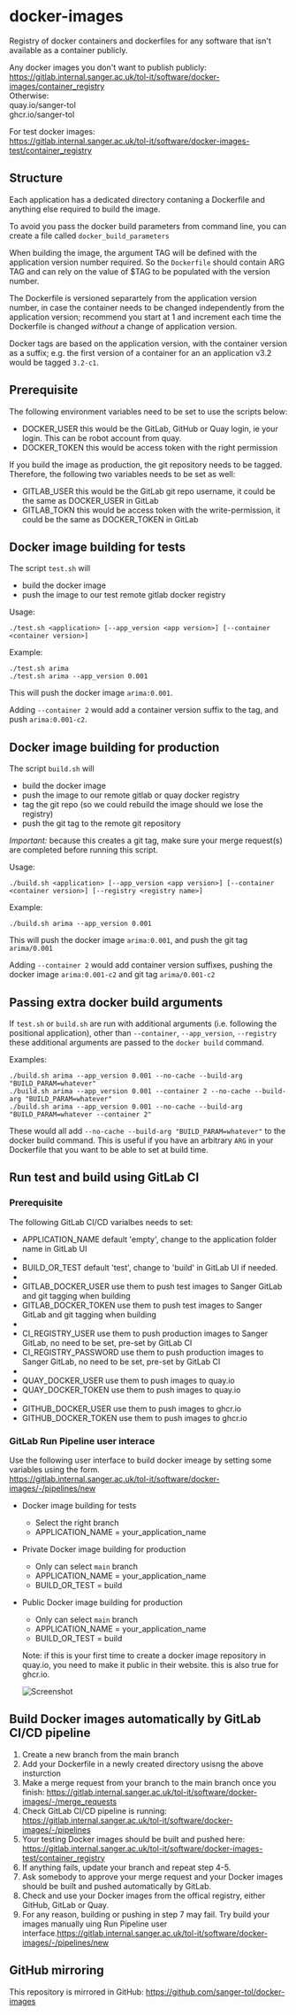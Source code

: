 # docker-images

Registry of docker containers and dockerfiles for any software that isn't available as a container publicly.

Any docker images you don't want to publish publicly:  
https://gitlab.internal.sanger.ac.uk/tol-it/software/docker-images/container_registry  
Otherwise:  
quay.io/sanger-tol  
ghcr.io/sanger-tol

For test docker images:  
https://gitlab.internal.sanger.ac.uk/tol-it/software/docker-images-test/container_registry

## Structure
Each application has a dedicated directory contaning a Dockerfile and anything else required to build the image.

To avoid you pass the docker build parameters from command line, you can create a file called ```docker_build_parameters```

When building the image, the argument TAG will be defined with the application version number required.
So the ```Dockerfile``` should contain ARG TAG and can rely on the value of $TAG to be populated with the version number.

The Dockerfile is versioned separartely from the application version number,
in case the container needs to be changed independently from the application version;
recommend you start at 1 and increment each time the Dockerfile is changed _without_ a change of application version.

Docker tags are based on the application version, with the container version as a suffix;
e.g. the first version of a container for an an application v3.2 would be tagged `3.2-c1`.

## Prerequisite
The following environment variables need to be set to use the scripts below:
* DOCKER_USER this would be the GitLab, GitHub or Quay login, ie your login. This can be robot account from quay.
* DOCKER_TOKEN this would be access token with the right permission

If you build the image as production, the git repository needs to be tagged.
Therefore, the following two variables needs to be set as well:
* GITLAB_USER this would be the GitLab git repo username, it could be the same as DOCKER_USER in GitLab
* GITLAB_TOKN this would be access token with the write-permission, it could be the same as DOCKER_TOKEN in GitLab

## Docker image building for tests
The script ```test.sh``` will
* build the docker image
* push the image to our test remote gitlab docker registry

Usage:
```
./test.sh <application> [--app_version <app version>] [--container <container version>]
```
Example:
```
./test.sh arima
./test.sh arima --app_version 0.001
```
This will push the docker image `arima:0.001`.

Adding `--container 2` would add a container version suffix to the tag,
and push `arima:0.001-c2`.

## Docker image building for production
The script ```build.sh``` will
* build the docker image
* push the image to our remote gitlab or quay docker registry
* tag the git repo (so we could rebuild the image should we lose the registry)
* push the git tag to the remote git repository

*Important:* because this creates a git tag, make sure your merge request(s)
are completed before running this script.

Usage:
```
./build.sh <application> [--app_version <app version>] [--container <container version>] [--registry <registry name>]
```
Example:
```
./build.sh arima --app_version 0.001
```
This will push the docker image `arima:0.001`, and push the git tag `arima/0.001`

Adding `--container 2` would add container version suffixes, pushing
the docker image `arima:0.001-c2` and git tag `arima/0.001-c2`

## Passing extra docker build arguments
If `test.sh` or `build.sh` are run with additional arguments (i.e. following the
positional application), other than `--container`, `--app_version`, `--registry`
these additional arguments are passed to the `docker build` command.

Examples:
```
./build.sh arima --app_version 0.001 --no-cache --build-arg "BUILD_PARAM=whatever"
./build.sh arima --app_version 0.001 --container 2 --no-cache --build-arg "BUILD_PARAM=whatever"
./build.sh arima --app_version 0.001 --no-cache --build-arg "BUILD_PARAM=whatever --container 2"
```
These would all add `--no-cache --build-arg "BUILD_PARAM=whatever"` to the docker build command.  This is
useful if you have an arbitrary `ARG` in your Dockerfile that you want to be able to set at build time.

## Run test and build using GitLab CI
### Prerequisite
The following GitLab CI/CD varialbes needs to set:
* APPLICATION_NAME default 'empty', change to the application folder name in GitLab UI
*
* BUILD_OR_TEST default 'test', change to 'build' in GitLab UI if needed.
*
* GITLAB_DOCKER_USER use them to push test images to Sanger GitLab and git tagging when building
* GITLAB_DOCKER_TOKEN use them to push test images to Sanger GitLab and git tagging when building
*
* CI_REGISTRY_USER use them to push production images to Sanger GitLab, no need to be set, pre-set by GitLab CI
* CI_REGISTRY_PASSWORD use them to push production images to Sanger GitLab, no need to be set, pre-set by GitLab CI
*
* QUAY_DOCKER_USER use them to push images to quay.io
* QUAY_DOCKER_TOKEN use them to push images to quay.io
*
* GITHUB_DOCKER_USER use them to push images to ghcr.io
* GITHUB_DOCKER_TOKEN use them to push images to ghcr.io

### GitLab Run Pipeline user interace
Use the following user interface to build docker imeage by setting some variables using the form.  
https://gitlab.internal.sanger.ac.uk/tol-it/software/docker-images/-/pipelines/new

* Docker image building for tests
    * Select the right branch
    * APPLICATION_NAME = your_application_name
* Private Docker image building for production
    * Only can select `main` branch
    * APPLICATION_NAME = your_application_name
    * BUILD_OR_TEST = build
* Public Docker image building for production
    * Only can select `main` branch
    * APPLICATION_NAME = your_application_name
    * BUILD_OR_TEST = build

  Note: if this is your first time to create a docker image repository in quay.io, you need to make it public in their website.
  this is also true for ghcr.io.

  ![Screenshot](build_image_ui.png)

## Build Docker images automatically by GitLab CI/CD pipeline
1. Create a new branch from the main branch
2. Add your Dockerfile in a newly created directory usisng the above insturction
3. Make a merge request from your branch to the main branch once you finish: https://gitlab.internal.sanger.ac.uk/tol-it/software/docker-images/-/merge_requests
4. Check GitLab CI/CD pipeline is running: https://gitlab.internal.sanger.ac.uk/tol-it/software/docker-images/-/pipelines
5. Your testing Docker images should be built and pushed here: https://gitlab.internal.sanger.ac.uk/tol-it/software/docker-images-test/container_registry
6. If anything fails, update your branch and repeat step 4-5.
7. Ask somebody to approve your merge request and your Docker images should be built and pushed automatically by GitLab.
8. Check and use your Docker images from the offical registry, either GitHub, GitLab or Quay.
9. For any reason, building or pushing in step 7 may fail. Try build your images manually uing Run Pipeline user interface.https://gitlab.internal.sanger.ac.uk/tol-it/software/docker-images/-/pipelines/new

## GitHub mirroring
This repository is mirrored in GitHub: https://github.com/sanger-tol/docker-images
